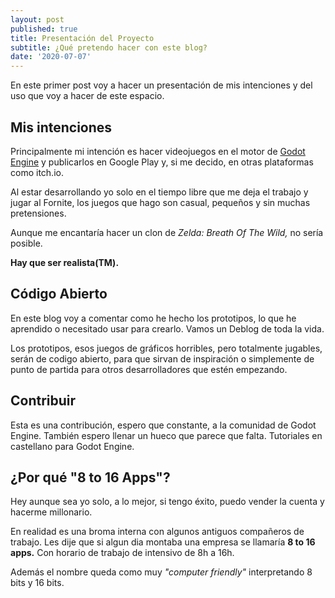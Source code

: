 ```yaml
---
layout: post
published: true
title: Presentación del Proyecto
subtitle: ¿Qué pretendo hacer con este blog?
date: '2020-07-07'
---
```

En este primer post voy a hacer un presentación de mis intenciones y del uso que voy a hacer de este espacio.

## Mis intenciones

Principalmente mi intención es hacer videojuegos en el motor de [Godot Engine](https://godotengine.org/) y publicarlos en Google Play y, si me decido, en otras plataformas como itch.io.

Al estar desarrollando yo solo en el tiempo libre que me deja el trabajo y jugar al Fornite, los juegos que hago son casual, pequeños y sin muchas pretensiones.

Aunque me encantaría hacer un clon de _Zelda: Breath Of The Wild,_ no sería posible. 

**Hay que ser realista(TM).**

## Código Abierto

En este blog voy a comentar como he hecho los prototipos, lo que he aprendido o necesitado usar para crearlo. Vamos un Deblog de toda la vida.

Los prototipos, esos juegos de gráficos horribles, pero totalmente jugables, serán de codigo abierto, para que sirvan de inspiración o simplemente de punto de partida para otros desarrolladores que estén empezando.

## Contribuir

Esta es una contribución, espero que constante, a la comunidad de Godot Engine. También espero llenar un hueco que parece que falta. Tutoriales en castellano para Godot Engine.

## ¿Por qué "8 to 16 Apps"?

Hey aunque sea yo solo, a lo mejor, si tengo éxito, puedo vender la cuenta y hacerme millonario.

En realidad es una broma interna con algunos antiguos compañeros de trabajo. Les dije que si algun dia montaba una empresa se llamaría **8 to 16 apps.** Con horario de trabajo de intensivo de 8h a 16h.

Además el nombre queda como muy _"computer friendly"_ interpretando 8 bits y 16 bits.
